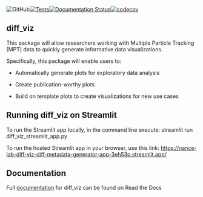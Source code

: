 ![GitHub](https://img.shields.io/github/license/nance-lab/diff_viz)[![Tests](https://github.com/Nance-Lab/diff_viz/actions/workflows/python-package.yml/badge.svg?branch=main)](https://github.com/Nance-Lab/diff_viz/actions/workflows/python-package.yml)[![Documentation Status](https://readthedocs.org/projects/diff-viz/badge/?version=latest)](https://diff-viz.readthedocs.io/en/latest/?badge=latest)[![codecov](https://codecov.io/gh/Nance-Lab/diff_viz/branch/main/graph/badge.svg?token=GKJQGMB080)](https://codecov.io/gh/Nance-Lab/diff_viz)

## diff_viz

This package will allow researchers working with Multiple Particle Tracking (MPT) data to quickly generate informative data visualizations.

Specifically, this package will enable users to: 

- Automatically generate plots for exploratory data analysis 

- Create publication-worthy plots 

- Build on template plots to create visualizations for new use cases

## Running diff_viz on Streamlit

To run the Streamlit app locally, in the command line execute:
streamlit run diff_viz_streamlit_app.py

To run the hosted Streamlit app in your browser, use this link:
https://nance-lab-diff-viz-diff-metadata-generator-app-3eh53p.streamlit.app/

## Documentation

Full [documentation](https://diff-viz.readthedocs.io/en/latest/index.html) for diff_viz can be found on Read the Docs

